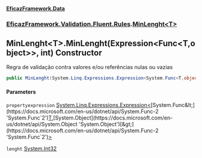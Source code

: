 #### [EficazFramework.Data](EficazFrameworkData.md 'EficazFramework Data')
### [EficazFramework.Validation.Fluent.Rules](EficazFrameworkData.md#EficazFramework_Validation_Fluent_Rules 'EficazFramework.Validation.Fluent.Rules').[MinLenght&lt;T&gt;](MinLenght_T_.md 'EficazFramework.Validation.Fluent.Rules.MinLenght&lt;T&gt;')
## MinLenght&lt;T&gt;.MinLenght(Expression&lt;Func&lt;T,object&gt;&gt;, int) Constructor
Regra de validação contra valores e/ou referências nulas ou vazias  
```csharp
public MinLenght(System.Linq.Expressions.Expression<System.Func<T,object>> propertyexpression, int lenght);
```
#### Parameters
<a name='EficazFramework_Validation_Fluent_Rules_MinLenght_T__MinLenght(System_Linq_Expressions_Expression_System_Func_T_object___int)_propertyexpression'></a>
`propertyexpression` [System.Linq.Expressions.Expression&lt;](https://docs.microsoft.com/en-us/dotnet/api/System.Linq.Expressions.Expression-1 'System.Linq.Expressions.Expression`1')[System.Func&lt;](https://docs.microsoft.com/en-us/dotnet/api/System.Func-2 'System.Func`2')[T](MinLenght_T_.md#EficazFramework_Validation_Fluent_Rules_MinLenght_T__T 'EficazFramework.Validation.Fluent.Rules.MinLenght&lt;T&gt;.T')[,](https://docs.microsoft.com/en-us/dotnet/api/System.Func-2 'System.Func`2')[System.Object](https://docs.microsoft.com/en-us/dotnet/api/System.Object 'System.Object')[&gt;](https://docs.microsoft.com/en-us/dotnet/api/System.Func-2 'System.Func`2')[&gt;](https://docs.microsoft.com/en-us/dotnet/api/System.Linq.Expressions.Expression-1 'System.Linq.Expressions.Expression`1')  
  
<a name='EficazFramework_Validation_Fluent_Rules_MinLenght_T__MinLenght(System_Linq_Expressions_Expression_System_Func_T_object___int)_lenght'></a>
`lenght` [System.Int32](https://docs.microsoft.com/en-us/dotnet/api/System.Int32 'System.Int32')  
  
